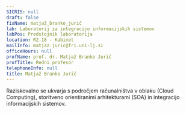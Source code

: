 ```yaml
---
SICRIS: null
draft: false
fixName: matjaž_branko_jurič
lab: Laboratorij za integracijo informacijskih sistemov
labPos: Predstojnik laboratorija
location: R2.18 - Kabinet
mailInfo: matjaz.juric@fri.uni-lj.si
officeHours: null
profName: prof. dr. Matjaž Branko Jurič
profTitle: Redni profesor
telephoneInfo: null
title: Matjaž Branko Jurič
---
```



Raziskovalno se ukvarja s področjem računalništva v oblaku (Cloud Computing), storitveno orientiranimi arhitekturami (SOA) in integracijo informacijskih sistemov.